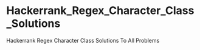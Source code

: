 # Hackerrank_Regex_Character_Class_Solutions

Hackerrank Regex Character Class Solutions To All Problems
